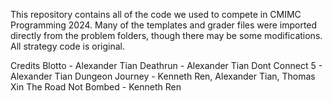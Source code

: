 This repository contains all of the code we used to compete in CMIMC Programming 2024. Many of the templates and grader files were imported directly from the problem folders, though there may be some modifications. All strategy code is original.

Credits
Blotto - Alexander Tian
Deathrun - Alexander Tian
Dont Connect 5 - Alexander Tian
Dungeon Journey - Kenneth Ren, Alexander Tian, Thomas Xin
The Road Not Bombed - Kenneth Ren
